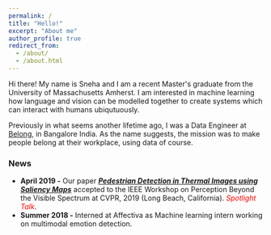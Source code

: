 ```yaml
---
permalink: /
title: "Hello!"
excerpt: "About me"
author_profile: true
redirect_from: 
  - /about/
  - /about.html
---
```


Hi there! My name is Sneha and I am  a recent Master's graduate from the University of Massachusetts Amherst. I am interested in machine learning how language and vision can be modelled together to create systems which can interact with humans ubiqutuously. 

Previously in what seems another lifetime ago, I was a Data Engineer at [Belong](https://belong.co), in Bangalore India. As the name suggests, the mission was to make people belong at their workplace, using data of course. 

### News

- **April 2019 -** Our paper [***Pedestrian Detection in Thermal Images using Saliency Maps***](https://arxiv.org/abs/1904.06859?context=cs) accepted to the IEEE Workshop on Perception Beyond the Visible Spectrum at CVPR, 2019 (Long Beach, California). <span style="color:red">*Spotlight Talk*</span>.
- **Summer 2018 -** Interned at Affectiva as Machine learning intern working on multimodal emotion detection. 
